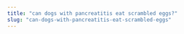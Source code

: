 ```yaml
---
title: "can dogs with pancreatitis eat scrambled eggs?"
slug: "can-dogs-with-pancreatitis-eat-scrambled-eggs"
---
```


